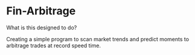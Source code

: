# Fin-Arbitrage

What is this designed to do?

Creating a simple program to scan market trends and predict moments to arbitrage trades at record speed time.
